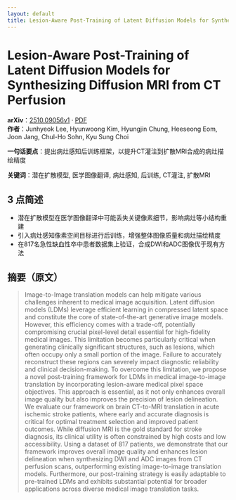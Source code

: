 ```yaml
---
layout: default
title: Lesion-Aware Post-Training of Latent Diffusion Models for Synthesizing Diffusion MRI from CT Perfusion
---
```


# Lesion-Aware Post-Training of Latent Diffusion Models for Synthesizing Diffusion MRI from CT Perfusion
**arXiv**：[2510.09056v1](https://arxiv.org/abs/2510.09056) · [PDF](https://arxiv.org/pdf/2510.09056.pdf)  
**作者**：Junhyeok Lee, Hyunwoong Kim, Hyungjin Chung, Heeseong Eom, Joon Jang, Chul-Ho Sohn, Kyu Sung Choi  

**一句话要点**：提出病灶感知后训练框架，以提升CT灌注到扩散MRI合成的病灶描绘精度

**关键词**：潜在扩散模型, 医学图像翻译, 病灶感知, 后训练, CT灌注, 扩散MRI

## 3 点简述
- 潜在扩散模型在医学图像翻译中可能丢失关键像素细节，影响病灶等小结构重建
- 引入病灶感知像素空间目标进行后训练，增强整体图像质量和病灶描绘精度
- 在817名急性缺血性卒中患者数据集上验证，合成DWI和ADC图像优于现有方法

## 摘要（原文）

> Image-to-Image translation models can help mitigate various challenges
> inherent to medical image acquisition. Latent diffusion models (LDMs) leverage
> efficient learning in compressed latent space and constitute the core of
> state-of-the-art generative image models. However, this efficiency comes with a
> trade-off, potentially compromising crucial pixel-level detail essential for
> high-fidelity medical images. This limitation becomes particularly critical
> when generating clinically significant structures, such as lesions, which often
> occupy only a small portion of the image. Failure to accurately reconstruct
> these regions can severely impact diagnostic reliability and clinical
> decision-making. To overcome this limitation, we propose a novel post-training
> framework for LDMs in medical image-to-image translation by incorporating
> lesion-aware medical pixel space objectives. This approach is essential, as it
> not only enhances overall image quality but also improves the precision of
> lesion delineation. We evaluate our framework on brain CT-to-MRI translation in
> acute ischemic stroke patients, where early and accurate diagnosis is critical
> for optimal treatment selection and improved patient outcomes. While diffusion
> MRI is the gold standard for stroke diagnosis, its clinical utility is often
> constrained by high costs and low accessibility. Using a dataset of 817
> patients, we demonstrate that our framework improves overall image quality and
> enhances lesion delineation when synthesizing DWI and ADC images from CT
> perfusion scans, outperforming existing image-to-image translation models.
> Furthermore, our post-training strategy is easily adaptable to pre-trained LDMs
> and exhibits substantial potential for broader applications across diverse
> medical image translation tasks.

